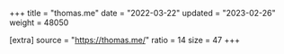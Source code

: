 +++
title = "thomas.me"
date = "2022-03-22"
updated = "2023-02-26"
weight = 48050

[extra]
source = "https://thomas.me/"
ratio = 14
size = 47
+++

